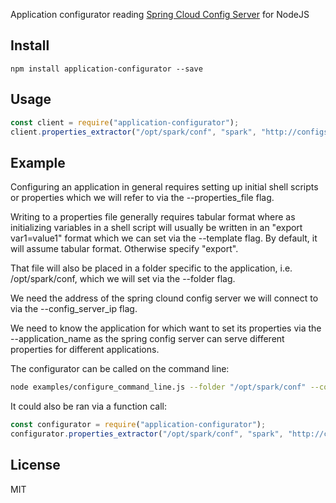 Application configurator reading [Spring Cloud Config Server](https://cloud.spring.io/spring-cloud-config) for NodeJS


Install
-------

    npm install application-configurator --save

Usage
----

```js
const client = require("application-configurator");
client.properties_extractor("/opt/spark/conf", "spark", "http://configserver.myhost.com:8889", "spark-env.sh", "export")

```

Example
-------

Configuring an application in general requires setting up initial shell scripts or properties which we will refer to via the --properties_file flag. 

Writing to a properties file generally requires tabular format where as initializing variables in a shell script will usually be written in an "export var1=value1" format which we can set via the --template flag. By default, it will assume tabular format. Otherwise specify "export".

That file will also be placed in a folder specific to the application, i.e. /opt/spark/conf, which we will set via the --folder flag.

We need the address of the spring clound config server we will connect to via the --config_server_ip flag. 

We need to know the application for which want to set its properties via the --application_name as the spring config server can serve different properties for different applications.

The configurator can be called on the command line:

```sh
node examples/configure_command_line.js --folder "/opt/spark/conf" --config_server_ip "http://configserver.myhost.com:8889" --properties_file "spark-env.sh" --application_name "spark" --template export
```

It could also be ran via a function call:

```js
const configurator = require("application-configurator");
configurator.properties_extractor("/opt/spark/conf", "spark", "http://configserver.myhost.com:8889", "spark-env.sh", "export")
```

License
-------

MIT


